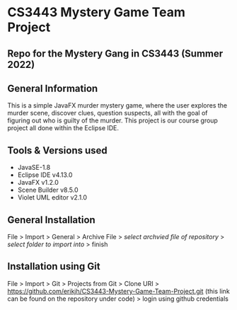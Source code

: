 # CS3443 Mystery Game Team Project
## Repo for the Mystery Gang in CS3443 (Summer 2022)

## General Information
This is a simple JavaFX murder mystery game, where the user explores the murder scene, discover clues, question suspects, all with the goal of figuring out who is guilty of the murder. This project is our course group project all done within the Eclipse IDE.

## Tools & Versions used
* JavaSE-1.8
* Eclipse IDE v4.13.0
* JavaFX v1.2.0
* Scene Builder v8.5.0
* Violet UML editor v2.1.0

##  General Installation
File > Import > General > Archive File > *select archvied file of repository* > *select folder to import into* > finish
## Installation using Git
File > Import > Git > Projects from Git > Clone URI > https://github.com/erikjh/CS3443-Mystery-Game-Team-Project.git (this link can be found on the repository under code) > login using github credentials

